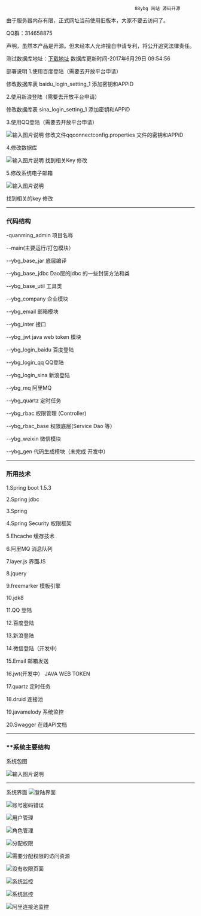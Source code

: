                                                     88ybg 网站 源码开源
由于服务器内存有限，正式网址当前使用旧版本，大家不要去访问了。

QQ群：314658875


 声明，虽然本产品是开源。但未经本人允许擅自申请专利，将公开追究法律责任。

测试数据库地址：[下载地址](https://share.weiyun.com/0ee7e5d96563534816eabbee7cd5491e) 数据库更新时间-2017年6月29日 09:54:56



 部署说明
1.使用百度登陆（需要去开放平台申请）

修改数据库表  baidu_login_setting_1 添加密钥和APPiD

2.使用新浪登陆（需要去开放平台申请）

修改数据库表  sina_login_setting_1 添加密钥和APPiD

3.使用QQ登陆（需要去开放平台申请）

![输入图片说明](https://git.oschina.net/uploads/images/2017/0623/073508_015b8d87_880593.png "在这里输入图片标题")
修改文件qqconnectconfig.properties 文件的密钥和APPiD

4.修改数据库 

![输入图片说明](https://git.oschina.net/uploads/images/2017/0623/073710_0c65d7f3_880593.png "在这里输入图片标题")
找到相关Key 修改

5.修改系统电子邮箱

![输入图片说明](https://git.oschina.net/uploads/images/2017/0623/073752_c3f8a5b8_880593.png "在这里输入图片标题")

找到相关的key 修改


-------------------------------------------------------------------------------------------------------------
### 代码结构






 -quanming_admin 项目名称

 --main(主要运行/打包模块）

 --ybg_base_jar 底层编译
 
 --ybg_base_jdbc Dao层的jdbc 的一些封装方法和类
 
 --ybg_base_util 工具类
 
 --ybg_company 企业模块

 --ybg_email 邮箱模块
 
 --ybg_inter 接口

 --ybg_jwt   java web token 模块
 
 --ybg_login_baidu 百度登陆

 --ybg_login_qq QQ登陆
 
 --ybg_login_sina 新浪登陆

 --ybg_mq 阿里MQ
 
 --ybg_quartz 定时任务
 
 --ybg_rbac 权限管理 (Controller)
 
 --ybg_rbac_base 权限底层(Service Dao 等）
 
 --ybg_weixin 微信模块
 
 --ybg_gen 代码生成模块（未完成 开发中）

-----------------------------------------------------------------------------------------------------------------

### 所用技术

1.Spring boot 1.5.3

2.Spring jdbc

3.Spring 

4.Spring Security 权限框架

5.Ehcache 缓存技术

6.阿里MQ 消息队列

7.layer.js 界面JS

8.jquery 

9.freemarker 模板引擎

10.jdk8

11.QQ 登陆

12.百度登陆

13.新浪登陆

14.微信登陆（开发中)

15.Email 邮箱发送

16.jwt(开发中） JAVA WEB TOKEN

17.quartz 定时任务

18.druid 连接池

19.javamelody 系统监控

20.Swagger 在线API文档


------------------------------------------------------------------------------------------------------------------

###  **系统主要结构

系统包图



![输入图片说明](https://git.oschina.net/uploads/images/2017/0701/170750_5ba5186a_880593.png "在这里输入图片标题")



----------------------------------------------------------------------------------------------------------------

系统界面
![登陆界面](https://git.oschina.net/uploads/images/2017/0701/080625_127ef49d_880593.png "登陆界面")

![账号密码错误](https://git.oschina.net/uploads/images/2017/0701/080713_12d32f30_880593.png "账号密码错误")

![用户管理](https://git.oschina.net/uploads/images/2017/0701/080842_8697e8f8_880593.png "用户管理")

![角色管理](https://git.oschina.net/uploads/images/2017/0701/080914_4aca9b42_880593.png "角色管理")

![分配权限](https://git.oschina.net/uploads/images/2017/0701/081208_2af08e8d_880593.png "分配权限")

![需要分配权限的访问资源](https://git.oschina.net/uploads/images/2017/0701/081302_03810ec4_880593.png "需要分配权限的访问资源")

![没有权限页面](https://git.oschina.net/uploads/images/2017/0701/081542_3c94fff4_880593.png "没有权限页面")

![系统监控](https://git.oschina.net/uploads/images/2017/0701/081723_e789e73f_880593.png "系统监控")

![系统监控](https://git.oschina.net/uploads/images/2017/0701/081745_575583b8_880593.png "系统监控")

![阿里连接池监控](https://git.oschina.net/uploads/images/2017/0701/081833_7e6aeca7_880593.png "阿里连接池监控")